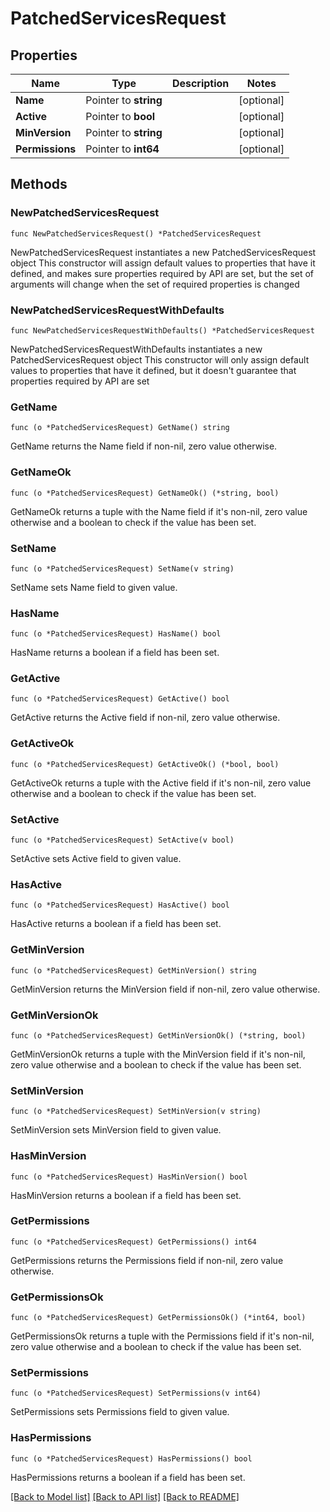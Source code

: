 # PatchedServicesRequest

## Properties

Name | Type | Description | Notes
------------ | ------------- | ------------- | -------------
**Name** | Pointer to **string** |  | [optional] 
**Active** | Pointer to **bool** |  | [optional] 
**MinVersion** | Pointer to **string** |  | [optional] 
**Permissions** | Pointer to **int64** |  | [optional] 

## Methods

### NewPatchedServicesRequest

`func NewPatchedServicesRequest() *PatchedServicesRequest`

NewPatchedServicesRequest instantiates a new PatchedServicesRequest object
This constructor will assign default values to properties that have it defined,
and makes sure properties required by API are set, but the set of arguments
will change when the set of required properties is changed

### NewPatchedServicesRequestWithDefaults

`func NewPatchedServicesRequestWithDefaults() *PatchedServicesRequest`

NewPatchedServicesRequestWithDefaults instantiates a new PatchedServicesRequest object
This constructor will only assign default values to properties that have it defined,
but it doesn't guarantee that properties required by API are set

### GetName

`func (o *PatchedServicesRequest) GetName() string`

GetName returns the Name field if non-nil, zero value otherwise.

### GetNameOk

`func (o *PatchedServicesRequest) GetNameOk() (*string, bool)`

GetNameOk returns a tuple with the Name field if it's non-nil, zero value otherwise
and a boolean to check if the value has been set.

### SetName

`func (o *PatchedServicesRequest) SetName(v string)`

SetName sets Name field to given value.

### HasName

`func (o *PatchedServicesRequest) HasName() bool`

HasName returns a boolean if a field has been set.

### GetActive

`func (o *PatchedServicesRequest) GetActive() bool`

GetActive returns the Active field if non-nil, zero value otherwise.

### GetActiveOk

`func (o *PatchedServicesRequest) GetActiveOk() (*bool, bool)`

GetActiveOk returns a tuple with the Active field if it's non-nil, zero value otherwise
and a boolean to check if the value has been set.

### SetActive

`func (o *PatchedServicesRequest) SetActive(v bool)`

SetActive sets Active field to given value.

### HasActive

`func (o *PatchedServicesRequest) HasActive() bool`

HasActive returns a boolean if a field has been set.

### GetMinVersion

`func (o *PatchedServicesRequest) GetMinVersion() string`

GetMinVersion returns the MinVersion field if non-nil, zero value otherwise.

### GetMinVersionOk

`func (o *PatchedServicesRequest) GetMinVersionOk() (*string, bool)`

GetMinVersionOk returns a tuple with the MinVersion field if it's non-nil, zero value otherwise
and a boolean to check if the value has been set.

### SetMinVersion

`func (o *PatchedServicesRequest) SetMinVersion(v string)`

SetMinVersion sets MinVersion field to given value.

### HasMinVersion

`func (o *PatchedServicesRequest) HasMinVersion() bool`

HasMinVersion returns a boolean if a field has been set.

### GetPermissions

`func (o *PatchedServicesRequest) GetPermissions() int64`

GetPermissions returns the Permissions field if non-nil, zero value otherwise.

### GetPermissionsOk

`func (o *PatchedServicesRequest) GetPermissionsOk() (*int64, bool)`

GetPermissionsOk returns a tuple with the Permissions field if it's non-nil, zero value otherwise
and a boolean to check if the value has been set.

### SetPermissions

`func (o *PatchedServicesRequest) SetPermissions(v int64)`

SetPermissions sets Permissions field to given value.

### HasPermissions

`func (o *PatchedServicesRequest) HasPermissions() bool`

HasPermissions returns a boolean if a field has been set.


[[Back to Model list]](../README.md#documentation-for-models) [[Back to API list]](../README.md#documentation-for-api-endpoints) [[Back to README]](../README.md)



